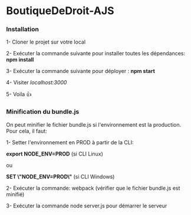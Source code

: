 # BoutiqueDeDroit-AJS

### Installation

1- Cloner le projet sur votre local

2- Exécuter la commande suivante pour installer toutes les dépendances: **npm install**

3- Exécuter la commande suivante pour déployer : **npm start**

4- Visiter *localhost:3000*

5- Voila :thumbsup:

### Minification du bundle.js

On peut minifier le fichier bundle.js si l'environnement est la production. Pour cela, il faut:

1- Setter l'environnement en PROD à partir de la CLI: 

**export NODE_ENV=PROD** (si CLI Linux) 

ou

**SET \\"NODE_ENV=PROD\\"** (si CLI Windows)

2- Exécuter la commande: webpack (vérifier que le fichier bundle.js est minifié)

3- Exécuter la commande node server.js pour démarrer le serveur
